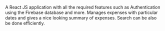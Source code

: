 A React JS application with all the required features such as Authentication using the Firebase database and more. Manages expenses with particular dates and gives a nice looking summary of expenses.
Search can be also be done efficiently.
